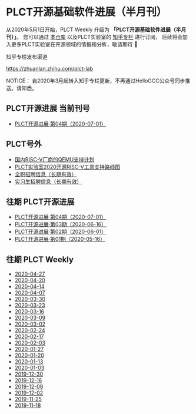 # PLCT开源基础软件进展（半月刊）

从2020年5月1日开始，PLCT Weekly 升级为 **「PLCT开源基础软件进展（半月刊）」**。
您可以通过 [本仓库](https://github.com/isrc-cas/plct-weekly)
以及PLCT实验室的 [知乎专栏](https://zhuanlan.zhihu.com/plct-lab) 进行订阅，
后续将会加入更多PLCT实验室在开源领域的情报和分析，敬请期待 🎉

知乎专栏发布渠道

https://zhuanlan.zhihu.com/plct-lab

NOTICE：
自2020年3月起转入知乎专栏更新，不再通过HelloGCC公众号同步推送。请知悉。

## PLCT开源进展 当前刊号

- [PLCT开源进展·第04期（2020-07-01）](2020-07-01.md)

## PLCT号外
- [国内RISC-V厂商的QEMU支持计划](PLCT-QEMU-Support-Project-for-Domestic-RV-Vendors.md)
- [PLCT实验室2020开源RISC-V工具支持路线图](RISCV-Roadmap-2020.md)
- [全职招聘信息（长期有效）](Jobs.md)
- [实习生招聘信息（长期有效）](interns.md)

## 往期 PLCT开源进展

- [PLCT开源进展·第04期（2020-07-01）](2020-07-01.md)
- [PLCT开源进展·第03期（2020-06-16）](2020-06-16.md)
- [PLCT开源进展·第02期（2020-06-01）](2020-06-01.md)
- [PLCT开源进展·第01期（2020-05-16）](2020-05-16.md)

## 往期 PLCT Weekly

- [2020-04-27](2020-04-27.md)
- [2020-04-20](2020-04-20.md)
- [2020-04-14](2020-04-14.md)
- [2020-04-07](2020-04-07.md)
- [2020-03-30](2020-03-30.md)
- [2020-03-23](2020-03-23.md)
- [2020-03-16](2020-03-16.md)
- [2020-03-09](2020-03-09.md)
- [2020-03-02](2020-03-02.md)
- [2020-02-24](2020-02-24.md)
- [2020-02-17](2020-02-17.md)
- [2020-02-03](2020-02-03.md)
- [2020-01-27](2020-01-27.md)
- [2020-01-20](2020-01-20.md)
- [2020-01-13](2020-01-13.md)
- [2020-01-03](2020-01-03.md)
- [2019-12-30](2019-12-30.md)
- [2019-12-16](2019-12-16.md)
- [2019-12-09](2019-12-09.md)
- [2019-12-02](2019-12-02.md)
- [2019-11-25](2019-11-25.md)
- [2019-11-18](2019-11-18.md)
